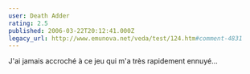 ```yaml
---
user: Death Adder
rating: 2.5
published: 2006-03-22T20:12:41.000Z
legacy_url: http://www.emunova.net/veda/test/124.htm#comment-4831
---
```

J'ai jamais accroché à ce jeu qui m'a très rapidement ennuyé...
